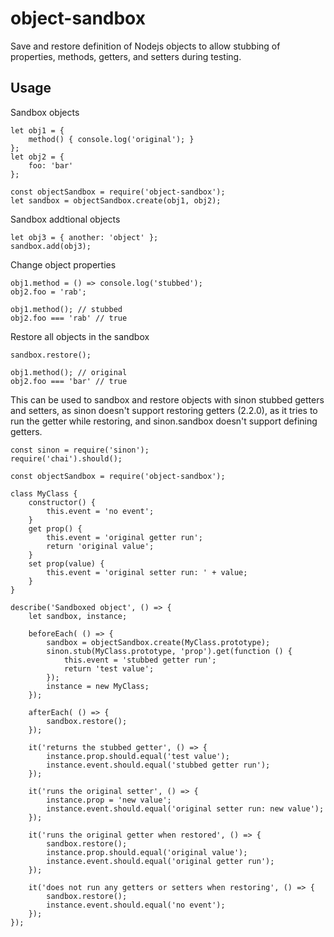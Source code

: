 # object-sandbox
Save and restore definition of Nodejs objects to allow stubbing of properties, methods, getters, and setters during testing.

## Usage
Sandbox objects
```
let obj1 = {
    method() { console.log('original'); }
};
let obj2 = {
    foo: 'bar'
};

const objectSandbox = require('object-sandbox');
let sandbox = objectSandbox.create(obj1, obj2);
```
Sandbox addtional objects
```
let obj3 = { another: 'object' };
sandbox.add(obj3);
```
Change object properties
```
obj1.method = () => console.log('stubbed');
obj2.foo = 'rab';

obj1.method(); // stubbed
obj2.foo === 'rab' // true
```
Restore all objects in the sandbox
```
sandbox.restore(); 

obj1.method(); // original
obj2.foo === 'bar' // true
```

This can be used to sandbox and restore objects with sinon stubbed getters and setters, as sinon doesn't support restoring getters (2.2.0), as it tries to run the getter while restoring, and sinon.sandbox doesn't support defining getters.

```
const sinon = require('sinon');
require('chai').should();

const objectSandbox = require('object-sandbox');

class MyClass {
    constructor() {
        this.event = 'no event';
    }
    get prop() {
        this.event = 'original getter run';
        return 'original value';
    }
    set prop(value) {
        this.event = 'original setter run: ' + value;
    }
}

describe('Sandboxed object', () => {
    let sandbox, instance;

    beforeEach( () => {
        sandbox = objectSandbox.create(MyClass.prototype);
        sinon.stub(MyClass.prototype, 'prop').get(function () {
            this.event = 'stubbed getter run';
            return 'test value';
        });
        instance = new MyClass;
    });

    afterEach( () => {
        sandbox.restore();
    });

    it('returns the stubbed getter', () => {
        instance.prop.should.equal('test value');
        instance.event.should.equal('stubbed getter run');
    });

    it('runs the original setter', () => {
        instance.prop = 'new value';
        instance.event.should.equal('original setter run: new value');
    });

    it('runs the original getter when restored', () => {
        sandbox.restore();
        instance.prop.should.equal('original value');
        instance.event.should.equal('original getter run');
    });

    it('does not run any getters or setters when restoring', () => {
        sandbox.restore();
        instance.event.should.equal('no event');
    });
});
```


